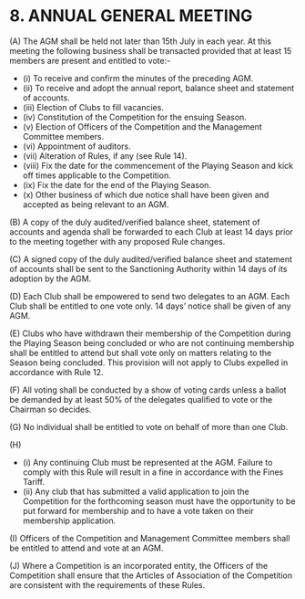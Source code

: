 # 8. ANNUAL GENERAL MEETING

(A) The AGM shall be held not later than 15th July in each year. At this meeting the following business shall be transacted provided that at least 15 members are present and entitled to vote:-
- (i)	To receive and confirm the minutes of the preceding AGM.
- (ii)	To receive and adopt the annual report, balance sheet and statement of accounts.
- (iii)	Election of Clubs to fill vacancies.
- (iv)	Constitution of the Competition for the ensuing Season.
- (v)	Election of Officers of the Competition and the Management Committee members.
- (vi)	Appointment of auditors.
- (vii)	Alteration of Rules, if any (see Rule 14).
- (viii)	Fix the date for the commencement of the Playing Season and kick off times applicable to the Competition.
- (ix)	Fix the date for the end of the Playing Season.
- (x)	Other business of which due notice shall have been given and accepted as being relevant to an AGM.

(B)	A copy of the duly audited/verified balance sheet, statement of accounts and agenda shall be forwarded to each Club at least 14 days prior to the meeting together with any proposed Rule changes.

(C)	A signed copy of the duly audited/verified balance sheet and statement of accounts shall be sent to the Sanctioning Authority within 14 days of its adoption by the AGM.

(D)	Each Club shall be empowered to send two delegates to an AGM. Each Club shall be entitled to one vote only.  14 days’ notice shall be given of any AGM.

(E)	Clubs who have withdrawn their membership of the Competition during the Playing Season being concluded or who are not continuing membership shall be entitled to attend but shall vote only on matters relating to the Season being concluded. This provision will not apply to Clubs expelled in accordance with Rule 12.

(F)	All voting shall be conducted by a show of voting cards unless a ballot be demanded by at least 50% of the delegates qualified to vote or the Chairman so decides.

(G)	No individual shall be entitled to vote on behalf of more than one Club.

(H)	
- (i) Any continuing Club must be represented at the AGM. Failure to comply with this Rule will result in a fine in accordance with the Fines Tariff.
- (ii) Any club that has submitted a valid application to join the Competition for the forthcoming season must have the opportunity to be put forward for membership and to have a vote taken on their membership application.

(I)	Officers of the Competition and Management Committee members shall be entitled to attend and vote at an AGM.

(J)	Where a Competition is an incorporated entity, the Officers of the Competition shall ensure that the Articles of Association of the Competition are consistent with the requirements of these Rules.

